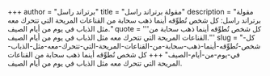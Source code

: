+++
author = "برتراند راسل"
title = "مقولة برتراند راسل"
description = "مقولة برتراند راسل: كل شخص تُطوِّقه أينما ذهب سحابة من القناعات المريحة التي تتحرك معه مثل الذباب في يوم من أيام الصيف."
quote = '''كل شخص تُطوِّقه أينما ذهب سحابة من القناعات المريحة التي تتحرك معه مثل الذباب في يوم من أيام الصيف.'''
slug = "كل-شخص-تُطوِّقه-أينما-ذهب-سحابة-من-القناعات-المريحة-التي-تتحرك-معه-مثل-الذباب-في-يوم-من-أيام-الصيف"
+++
كل شخص تُطوِّقه أينما ذهب سحابة من القناعات المريحة التي تتحرك معه مثل الذباب في يوم من أيام الصيف.
